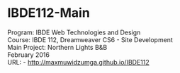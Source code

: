 # IBDE112-Main
Program: IBDE Web Technologies and Design<br>
Course: IBDE 112, Dreamweaver CS6 - Site Development<br>
Main Project: Northern Lights B&B<br>
February 2016<br>
URL: - http://maxmuwidzumga.github.io/IBDE112

